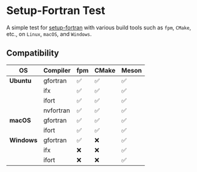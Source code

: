 # Setup-Fortran Test
A simple test for [setup-fortran](https://github.com/fortran-lang/setup-fortran) with various build tools such as `fpm`, `CMake`, etc., on `Linux`, `macOS`, and `Windows`.

## Compatibility

| OS          | Compiler  | fpm                | CMake              | Meson              |
| ----------- | --------- | ------------------ | ------------------ | ------------------ |
| **Ubuntu**  | gfortran  | :white_check_mark: | :white_check_mark: | :white_check_mark: |
|             | ifx       | :white_check_mark: | :white_check_mark: | :white_check_mark: |
|             | ifort     | :white_check_mark: | :white_check_mark: | :white_check_mark: |
|             | nvfortran | :white_check_mark: | :white_check_mark: | :white_check_mark: |
| **macOS**   | gfortran  | :white_check_mark: | :white_check_mark: | :white_check_mark: |
|             | ifort     | :white_check_mark: | :white_check_mark: | :white_check_mark: |
| **Windows** | gfortran  | :white_check_mark: | :x:                | :white_check_mark: |
|             | ifx       | :x:                | :x:                | :white_check_mark: |
|             | ifort     | :x:                | :x:                | :white_check_mark: |